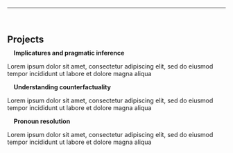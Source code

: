 ---
<h1 id="projects"></h1>

<h2 style="margin: 60px 0px 10px;">Projects</h2>

<h4 style="margin:0 15px 0;">Implicatures and pragmatic inference</h4>

Lorem ipsum dolor sit amet, consectetur adipiscing elit, sed do eiusmod tempor incididunt ut labore et dolore magna aliqua

<h4 style="margin:0 15px 0;">Understanding counterfactuality</h4>

Lorem ipsum dolor sit amet, consectetur adipiscing elit, sed do eiusmod tempor incididunt ut labore et dolore magna aliqua

<h4 style="margin:0 15px 0;">Pronoun resolution</h4>

Lorem ipsum dolor sit amet, consectetur adipiscing elit, sed do eiusmod tempor incididunt ut labore et dolore magna aliqua




